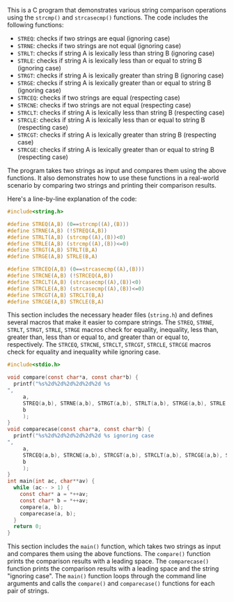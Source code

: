  This is a C program that demonstrates various string comparison operations using the `strcmp()` and `strcasecmp()` functions. The code includes the following functions:

* `STREQ`: checks if two strings are equal (ignoring case)
* `STRNE`: checks if two strings are not equal (ignoring case)
* `STRLT`: checks if string A is lexically less than string B (ignoring case)
* `STRLE`: checks if string A is lexically less than or equal to string B (ignoring case)
* `STRGT`: checks if string A is lexically greater than string B (ignoring case)
* `STRGE`: checks if string A is lexically greater than or equal to string B (ignoring case)
* `STRCEQ`: checks if two strings are equal (respecting case)
* `STRCNE`: checks if two strings are not equal (respecting case)
* `STRCLT`: checks if string A is lexically less than string B (respecting case)
* `STRCLE`: checks if string A is lexically less than or equal to string B (respecting case)
* `STRCGT`: checks if string A is lexically greater than string B (respecting case)
* `STRCGE`: checks if string A is lexically greater than or equal to string B (respecting case)

The program takes two strings as input and compares them using the above functions. It also demonstrates how to use these functions in a real-world scenario by comparing two strings and printing their comparison results.

Here's a line-by-line explanation of the code:
```c
#include<string.h>

#define STREQ(A,B) (0==strcmp((A),(B)))
#define STRNE(A,B) (!STREQ(A,B))
#define STRLT(A,B) (strcmp((A),(B))<0)
#define STRLE(A,B) (strcmp((A),(B))<=0)
#define STRGT(A,B) STRLT(B,A)
#define STRGE(A,B) STRLE(B,A)

#define STRCEQ(A,B) (0==strcasecmp((A),(B)))
#define STRCNE(A,B) (!STRCEQ(A,B))
#define STRCLT(A,B) (strcasecmp((A),(B))<0)
#define STRCLE(A,B) (strcasecmp((A),(B))<=0)
#define STRCGT(A,B) STRCLT(B,A)
#define STRCGE(A,B) STRCLE(B,A)
```
This section includes the necessary header files (`string.h`) and defines several macros that make it easier to compare strings. The `STREQ`, `STRNE`, `STRLT`, `STRGT`, `STRLE`, `STRGE` macros check for equality, inequality, less than, greater than, less than or equal to, and greater than or equal to, respectively. The `STRCEQ`, `STRCNE`, `STRCLT`, `STRCGT`, `STRCLE`, `STRCGE` macros check for equality and inequality while ignoring case.
```c
#include<stdio.h>

void compare(const char*a, const char*b) {
  printf("%s%2d%2d%2d%2d%2d%2d %s
",
	 a,
	 STREQ(a,b), STRNE(a,b), STRGT(a,b), STRLT(a,b), STRGE(a,b), STRLE(a,b),
	 b
	 );
}
void comparecase(const char*a, const char*b) {
  printf("%s%2d%2d%2d%2d%2d%2d %s ignoring case
",
	 a,
	 STRCEQ(a,b), STRCNE(a,b), STRCGT(a,b), STRCLT(a,b), STRCGE(a,b), STRCLE(a,b),
	 b
	 );
}
int main(int ac, char**av) {
  while (ac-- > 1) {
    const char* a = *++av;
    const char* b = *++av;
    compare(a, b);
    comparecase(a, b);
  }
  return 0;
}
```
This section includes the `main()` function, which takes two strings as input and compares them using the above functions. The `compare()` function prints the comparison results with a leading space. The `comparecase()` function prints the comparison results with a leading space and the string "ignoring case". The `main()` function loops through the command line arguments and calls the `compare()` and `comparecase()` functions for each pair of strings.
